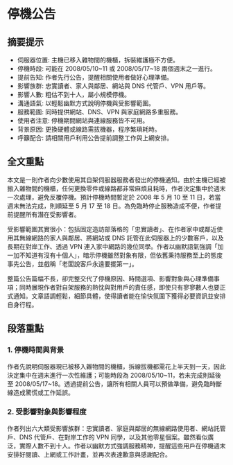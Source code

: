 # 停機公告

## 摘要提示
- 伺服器位置: 主機已移入雜物間的機櫃，拆裝維護極不方便。
- 停機時段: 可能在 2008/05/10~11 或 2008/05/17~18 兩個週末之一進行。
- 提前告知: 作者先行公告，提醒相關使用者做好心理準備。
- 影響族群: 忠實讀者、家人與鄰居、網站與 DNS 代管戶、VPN 用戶等。
- 影響人數: 粗估不到十人，屬小規模停機。
- 溝通語氣: 以輕鬆幽默方式說明停機與受影響範圍。
- 服務範圍: 同時提供網站、DNS、VPN 與家庭網路多重服務。
- 使用者注意: 停機期間網站與連線服務皆不可用。
- 背景原因: 更換硬體或線路需拔機器，程序繁瑣耗時。
- 呼籲配合: 請相關用戶利用公告提前調整工作與上網安排。

## 全文重點
本文是一則作者向少數使用其自架伺服器服務者發出的停機通知。由於主機已經被搬入雜物間的機櫃，任何更換零件或線路都非常麻煩且耗時，作者決定集中於週末一次處理，避免反覆停機。預計停機時間暫定於 2008 年 5 月 10 至 11 日，若當週末無法完成，則順延至 5 月 17 至 18 日。為免臨時停止服務造成不便，作者提前提醒所有潛在受影響者。

受影響範圍其實很小：包括固定造訪部落格的「忠實讀者」、在作者家中或鄰近使用其無線網路的家人與鄰居、將網站或 DNS 託管在此伺服器上的少數客戶，以及長期在對岸工作、透過 VPN 連入家中網路的幾位同學。作者以幽默語氣強調「加一加不知道有沒有十個人」，暗示停機雖然對象有限，但依舊秉持服務至上的態度事先公告，並戲稱「老闆說客戶永遠要擺第一」。

整篇公告篇幅不長，卻完整交代了停機原因、時間選項、影響對象與心理準備事項；同時展現作者對自架服務的熱忱與對用戶的責任感，即使只有寥寥數人也要正式通知。文章語調輕鬆，細節具體，使得讀者能在愉快氛圍下獲得必要資訊並安排自身行程。

## 段落重點
### 1. 停機時間與背景
作者先說明伺服器現已被移入雜物間的機櫃，拆線拔機都需花上半天到一天，因此決定集中在週末進行一次性維護；可能時段為 2008/05/10~11，若未完成則延後至 2008/05/17~18。透過提前公告，讓所有相關人員可以預做準備，避免臨時斷線造成驚慌或工作延誤。

### 2. 受影響對象與影響程度
作者列出六大類受影響族群：忠實讀者、家庭與鄰居的無線網路使用者、網站託管戶、DNS 代管戶、在對岸工作的 VPN 同學，以及其他零星個案。雖然看似廣泛，實際人數不到十人。作者以幽默方式強調服務精神，提醒這些用戶在停機週末安排好閱讀、上網或工作計畫，並再次表達歉意與感謝配合。